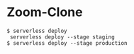 # Zoom-Clone
```
$ serverless deploy
 serverless deploy --stage staging
$ serverless deploy --stage production
```
